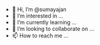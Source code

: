 - 👋 Hi, I’m @sumayajan
- 👀 I’m interested in ...
- 🌱 I’m currently learning ...
- 💞️ I’m looking to collaborate on ...
- 📫 How to reach me ...

<!---
sumayajan/sumayajan is a ✨ special ✨ repository because its `README.md` (this file) appears on your GitHub profile.
You can click the Preview link to take a look at your changes.
--->
